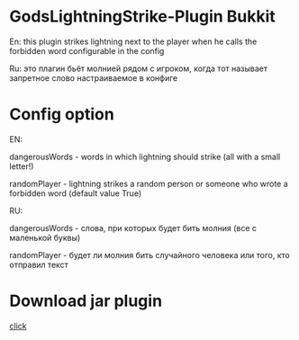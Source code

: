 # GodsLightningStrike-Plugin Bukkit
En: this plugin strikes lightning next to the player when he calls the forbidden word configurable in the config

Ru: это плагин бьёт молнией рядом с игроком, когда тот называет запретное слово настраиваемое в конфиге
# Config option
EN:

dangerousWords - words in which lightning should strike (all with a small letter!)

randomPlayer - lightning strikes a random person or someone who wrote a forbidden word (default value True)

RU:

dangerousWords - слова, при которых будет бить молния (все с маленькой буквы)

randomPlayer - будет ли молния бить случайного человека или того, кто отправил текст 

# Download jar plugin

[click](https://github.com/2sweetheart2/GodsLightningStrike-Plugin/issues/1)
